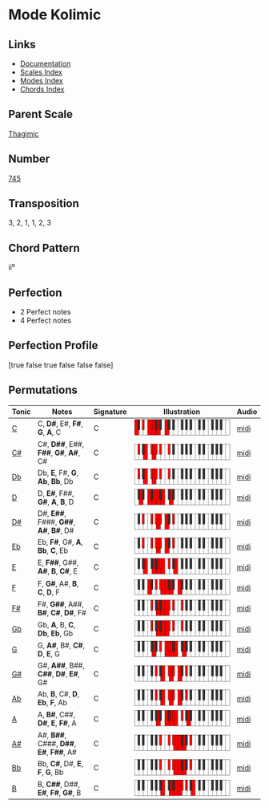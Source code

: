 # Mode Kolimic

## Links

- [Documentation](README.md)
- [Scales Index](Scales.md)
- [Modes Index](Modes.md)
- [Chords Index](Chords.md)

## Parent Scale

[Thagimic](ScaleThagimic.md)

## Number

[745](https://ianring.com/musictheory/scales/745)

## Transposition

3, 2, 1, 1, 2, 3

## Chord Pattern

ii⁰

## Perfection

- 2 Perfect notes
- 4 Perfect notes

## Perfection Profile

[true false true false false false]

## Permutations

| Tonic | Notes | Signature | Illustration | Audio |
|-------|-------|-----------|--------------|-------|
| [C](ModeCNaturalKolimic.md) | C, **D#**, E#, **F#**, **G**, **A**, C | C | ![CNaturalKolimic](ModeCNaturalKolimic.png) | [midi](https://github.com/edipermadi/music/blob/main/docs/ModeCNaturalKolimic.mid?raw=true) |
| [C#](ModeCSharpKolimic.md) | C#, **D##**, E##, **F##**, **G#**, **A#**, C# | C | ![CSharpKolimic](ModeCSharpKolimic.png) | [midi](https://github.com/edipermadi/music/blob/main/docs/ModeCSharpKolimic.mid?raw=true) |
| [Db](ModeDFlatKolimic.md) | Db, **E**, F#, **G**, **Ab**, **Bb**, Db | C | ![DFlatKolimic](ModeDFlatKolimic.png) | [midi](https://github.com/edipermadi/music/blob/main/docs/ModeDFlatKolimic.mid?raw=true) |
| [D](ModeDNaturalKolimic.md) | D, **E#**, F##, **G#**, **A**, **B**, D | C | ![DNaturalKolimic](ModeDNaturalKolimic.png) | [midi](https://github.com/edipermadi/music/blob/main/docs/ModeDNaturalKolimic.mid?raw=true) |
| [D#](ModeDSharpKolimic.md) | D#, **E##**, F###, **G##**, **A#**, **B#**, D# | C | ![DSharpKolimic](ModeDSharpKolimic.png) | [midi](https://github.com/edipermadi/music/blob/main/docs/ModeDSharpKolimic.mid?raw=true) |
| [Eb](ModeEFlatKolimic.md) | Eb, **F#**, G#, **A**, **Bb**, **C**, Eb | C | ![EFlatKolimic](ModeEFlatKolimic.png) | [midi](https://github.com/edipermadi/music/blob/main/docs/ModeEFlatKolimic.mid?raw=true) |
| [E](ModeENaturalKolimic.md) | E, **F##**, G##, **A#**, **B**, **C#**, E | C | ![ENaturalKolimic](ModeENaturalKolimic.png) | [midi](https://github.com/edipermadi/music/blob/main/docs/ModeENaturalKolimic.mid?raw=true) |
| [F](ModeFNaturalKolimic.md) | F, **G#**, A#, **B**, **C**, **D**, F | C | ![FNaturalKolimic](ModeFNaturalKolimic.png) | [midi](https://github.com/edipermadi/music/blob/main/docs/ModeFNaturalKolimic.mid?raw=true) |
| [F#](ModeFSharpKolimic.md) | F#, **G##**, A##, **B#**, **C#**, **D#**, F# | C | ![FSharpKolimic](ModeFSharpKolimic.png) | [midi](https://github.com/edipermadi/music/blob/main/docs/ModeFSharpKolimic.mid?raw=true) |
| [Gb](ModeGFlatKolimic.md) | Gb, **A**, B, **C**, **Db**, **Eb**, Gb | C | ![GFlatKolimic](ModeGFlatKolimic.png) | [midi](https://github.com/edipermadi/music/blob/main/docs/ModeGFlatKolimic.mid?raw=true) |
| [G](ModeGNaturalKolimic.md) | G, **A#**, B#, **C#**, **D**, **E**, G | C | ![GNaturalKolimic](ModeGNaturalKolimic.png) | [midi](https://github.com/edipermadi/music/blob/main/docs/ModeGNaturalKolimic.mid?raw=true) |
| [G#](ModeGSharpKolimic.md) | G#, **A##**, B##, **C##**, **D#**, **E#**, G# | C | ![GSharpKolimic](ModeGSharpKolimic.png) | [midi](https://github.com/edipermadi/music/blob/main/docs/ModeGSharpKolimic.mid?raw=true) |
| [Ab](ModeAFlatKolimic.md) | Ab, **B**, C#, **D**, **Eb**, **F**, Ab | C | ![AFlatKolimic](ModeAFlatKolimic.png) | [midi](https://github.com/edipermadi/music/blob/main/docs/ModeAFlatKolimic.mid?raw=true) |
| [A](ModeANaturalKolimic.md) | A, **B#**, C##, **D#**, **E**, **F#**, A | C | ![ANaturalKolimic](ModeANaturalKolimic.png) | [midi](https://github.com/edipermadi/music/blob/main/docs/ModeANaturalKolimic.mid?raw=true) |
| [A#](ModeASharpKolimic.md) | A#, **B##**, C###, **D##**, **E#**, **F##**, A# | C | ![ASharpKolimic](ModeASharpKolimic.png) | [midi](https://github.com/edipermadi/music/blob/main/docs/ModeASharpKolimic.mid?raw=true) |
| [Bb](ModeBFlatKolimic.md) | Bb, **C#**, D#, **E**, **F**, **G**, Bb | C | ![BFlatKolimic](ModeBFlatKolimic.png) | [midi](https://github.com/edipermadi/music/blob/main/docs/ModeBFlatKolimic.mid?raw=true) |
| [B](ModeBNaturalKolimic.md) | B, **C##**, D##, **E#**, **F#**, **G#**, B | C | ![BNaturalKolimic](ModeBNaturalKolimic.png) | [midi](https://github.com/edipermadi/music/blob/main/docs/ModeBNaturalKolimic.mid?raw=true) |
